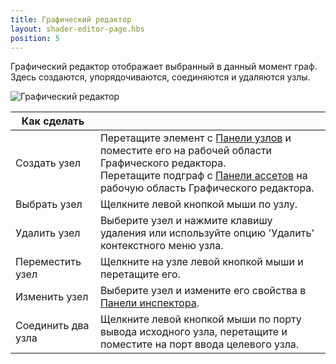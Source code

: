 ```yaml
---
title: Графический редактор
layout: shader-editor-page.hbs
position: 5
---
```


Графический редактор отображает выбранный в данный момент граф. Здесь создаются, упорядочиваются, соединяются и удаляются узлы.

![Графический редактор][1]

| Как сделать | |
|---|---|
| Создать узел | Перетащите элемент с [Панели узлов][2] и поместите его на рабочей области Графического редактора.<br>Перетащите подграф с [Панели ассетов][3] на рабочую область Графического редактора. |
| Выбрать узел | Щелкните левой кнопкой мыши по узлу. |
| Удалить узел | Выберите узел и нажмите клавишу удаления или используйте опцию 'Удалить' контекстного меню узла. |
| Переместить узел | Щелкните на узле левой кнопкой мыши и перетащите его. |
| Изменить узел | Выберите узел и измените его свойства в [Панели инспектора][4]. |
| Соединить два узла | Щелкните левой кнопкой мыши по порту вывода исходного узла, перетащите и поместите на порт ввода целевого узла. |

[1]: /images/shader-editor/graph-editor.png
[2]: /shader-editor/window-layout/nodes-pane
[3]: /shader-editor/window-layout/assets-pane
[4]: /shader-editor/window-layout/inspector-pane